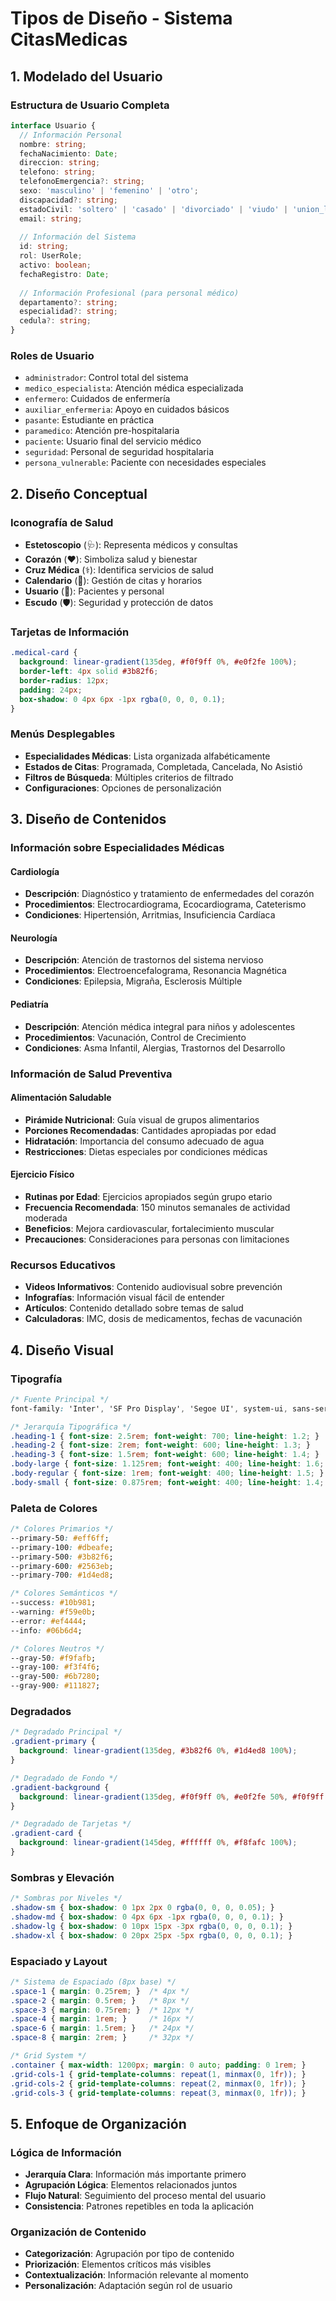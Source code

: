 # Tipos de Diseño - Sistema CitasMedicas

## 1. Modelado del Usuario

### **Estructura de Usuario Completa**
```typescript
interface Usuario {
  // Información Personal
  nombre: string;
  fechaNacimiento: Date;
  direccion: string;
  telefono: string;
  telefonoEmergencia?: string;
  sexo: 'masculino' | 'femenino' | 'otro';
  discapacidad?: string;
  estadoCivil: 'soltero' | 'casado' | 'divorciado' | 'viudo' | 'union_libre';
  email: string;
  
  // Información del Sistema
  id: string;
  rol: UserRole;
  activo: boolean;
  fechaRegistro: Date;
  
  // Información Profesional (para personal médico)
  departamento?: string;
  especialidad?: string;
  cedula?: string;
}
```

### **Roles de Usuario**
- `administrador`: Control total del sistema
- `medico_especialista`: Atención médica especializada
- `enfermero`: Cuidados de enfermería
- `auxiliar_enfermeria`: Apoyo en cuidados básicos
- `pasante`: Estudiante en práctica
- `paramedico`: Atención pre-hospitalaria
- `paciente`: Usuario final del servicio médico
- `seguridad`: Personal de seguridad hospitalaria
- `persona_vulnerable`: Paciente con necesidades especiales

## 2. Diseño Conceptual

### **Iconografía de Salud**
- **Estetoscopio** (🩺): Representa médicos y consultas
- **Corazón** (❤️): Simboliza salud y bienestar
- **Cruz Médica** (⚕️): Identifica servicios de salud
- **Calendario** (📅): Gestión de citas y horarios
- **Usuario** (👤): Pacientes y personal
- **Escudo** (🛡️): Seguridad y protección de datos

### **Tarjetas de Información**
```css
.medical-card {
  background: linear-gradient(135deg, #f0f9ff 0%, #e0f2fe 100%);
  border-left: 4px solid #3b82f6;
  border-radius: 12px;
  padding: 24px;
  box-shadow: 0 4px 6px -1px rgba(0, 0, 0, 0.1);
}
```

### **Menús Desplegables**
- **Especialidades Médicas**: Lista organizada alfabéticamente
- **Estados de Citas**: Programada, Completada, Cancelada, No Asistió
- **Filtros de Búsqueda**: Múltiples criterios de filtrado
- **Configuraciones**: Opciones de personalización

## 3. Diseño de Contenidos

### **Información sobre Especialidades Médicas**

#### **Cardiología**
- **Descripción**: Diagnóstico y tratamiento de enfermedades del corazón
- **Procedimientos**: Electrocardiograma, Ecocardiograma, Cateterismo
- **Condiciones**: Hipertensión, Arritmias, Insuficiencia Cardíaca

#### **Neurología**
- **Descripción**: Atención de trastornos del sistema nervioso
- **Procedimientos**: Electroencefalograma, Resonancia Magnética
- **Condiciones**: Epilepsia, Migraña, Esclerosis Múltiple

#### **Pediatría**
- **Descripción**: Atención médica integral para niños y adolescentes
- **Procedimientos**: Vacunación, Control de Crecimiento
- **Condiciones**: Asma Infantil, Alergias, Trastornos del Desarrollo

### **Información de Salud Preventiva**

#### **Alimentación Saludable**
- **Pirámide Nutricional**: Guía visual de grupos alimentarios
- **Porciones Recomendadas**: Cantidades apropiadas por edad
- **Hidratación**: Importancia del consumo adecuado de agua
- **Restricciones**: Dietas especiales por condiciones médicas

#### **Ejercicio Físico**
- **Rutinas por Edad**: Ejercicios apropiados según grupo etario
- **Frecuencia Recomendada**: 150 minutos semanales de actividad moderada
- **Beneficios**: Mejora cardiovascular, fortalecimiento muscular
- **Precauciones**: Consideraciones para personas con limitaciones

### **Recursos Educativos**
- **Videos Informativos**: Contenido audiovisual sobre prevención
- **Infografías**: Información visual fácil de entender
- **Artículos**: Contenido detallado sobre temas de salud
- **Calculadoras**: IMC, dosis de medicamentos, fechas de vacunación

## 4. Diseño Visual

### **Tipografía**
```css
/* Fuente Principal */
font-family: 'Inter', 'SF Pro Display', 'Segoe UI', system-ui, sans-serif;

/* Jerarquía Tipográfica */
.heading-1 { font-size: 2.5rem; font-weight: 700; line-height: 1.2; }
.heading-2 { font-size: 2rem; font-weight: 600; line-height: 1.3; }
.heading-3 { font-size: 1.5rem; font-weight: 600; line-height: 1.4; }
.body-large { font-size: 1.125rem; font-weight: 400; line-height: 1.6; }
.body-regular { font-size: 1rem; font-weight: 400; line-height: 1.5; }
.body-small { font-size: 0.875rem; font-weight: 400; line-height: 1.4; }
```

### **Paleta de Colores**
```css
/* Colores Primarios */
--primary-50: #eff6ff;
--primary-100: #dbeafe;
--primary-500: #3b82f6;
--primary-600: #2563eb;
--primary-700: #1d4ed8;

/* Colores Semánticos */
--success: #10b981;
--warning: #f59e0b;
--error: #ef4444;
--info: #06b6d4;

/* Colores Neutros */
--gray-50: #f9fafb;
--gray-100: #f3f4f6;
--gray-500: #6b7280;
--gray-900: #111827;
```

### **Degradados**
```css
/* Degradado Principal */
.gradient-primary {
  background: linear-gradient(135deg, #3b82f6 0%, #1d4ed8 100%);
}

/* Degradado de Fondo */
.gradient-background {
  background: linear-gradient(135deg, #f0f9ff 0%, #e0f2fe 50%, #f0f9ff 100%);
}

/* Degradado de Tarjetas */
.gradient-card {
  background: linear-gradient(145deg, #ffffff 0%, #f8fafc 100%);
}
```

### **Sombras y Elevación**
```css
/* Sombras por Niveles */
.shadow-sm { box-shadow: 0 1px 2px 0 rgba(0, 0, 0, 0.05); }
.shadow-md { box-shadow: 0 4px 6px -1px rgba(0, 0, 0, 0.1); }
.shadow-lg { box-shadow: 0 10px 15px -3px rgba(0, 0, 0, 0.1); }
.shadow-xl { box-shadow: 0 20px 25px -5px rgba(0, 0, 0, 0.1); }
```

### **Espaciado y Layout**
```css
/* Sistema de Espaciado (8px base) */
.space-1 { margin: 0.25rem; }  /* 4px */
.space-2 { margin: 0.5rem; }   /* 8px */
.space-3 { margin: 0.75rem; }  /* 12px */
.space-4 { margin: 1rem; }     /* 16px */
.space-6 { margin: 1.5rem; }   /* 24px */
.space-8 { margin: 2rem; }     /* 32px */

/* Grid System */
.container { max-width: 1200px; margin: 0 auto; padding: 0 1rem; }
.grid-cols-1 { grid-template-columns: repeat(1, minmax(0, 1fr)); }
.grid-cols-2 { grid-template-columns: repeat(2, minmax(0, 1fr)); }
.grid-cols-3 { grid-template-columns: repeat(3, minmax(0, 1fr)); }
```

## 5. Enfoque de Organización

### **Lógica de Información**
- **Jerarquía Clara**: Información más importante primero
- **Agrupación Lógica**: Elementos relacionados juntos
- **Flujo Natural**: Seguimiento del proceso mental del usuario
- **Consistencia**: Patrones repetibles en toda la aplicación

### **Organización de Contenido**
- **Categorización**: Agrupación por tipo de contenido
- **Priorización**: Elementos críticos más visibles
- **Contextualización**: Información relevante al momento
- **Personalización**: Adaptación según rol de usuario